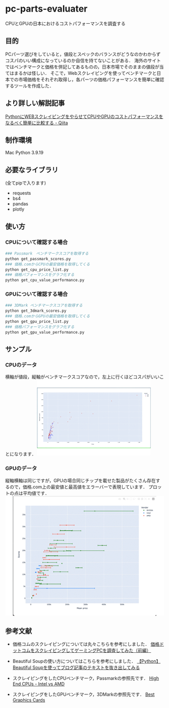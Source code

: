 # pc-parts-evaluater
CPUとGPUの日本におけるコストパフォーマンスを調査する

## 目的
PCパーツ選びをしていると，値段とスペックのバランスがどうなのかわからずコスパのいい構成になっているのか自信を持てないことがある．
海外のサイトではベンチマークと価格を併記してあるものの，日本市場でそのままの値段が当てはまるかは怪しい．
そこで，Webスクレイピングを使ってベンチマークと日本での市場価格をそれぞれ取得し，各パーツの価格パフォーマンスを簡単に確認するツールを作成した．

## より詳しい解説記事

[PythonにWEBスクレイピングをやらせてCPUやGPUのコストパフォーマンスをなるべく簡単に比較する - Qiita](https://qiita.com/takakiba/items/b8ab78b3aaf4536789c4)

## 制作環境
Mac
Python 3.9.19

## 必要なライブラリ
(全てpipで入ります)
- requests
- bs4
- pandas
- plotly


## 使い方
### CPUについて確認する場合
```python
### Passmark　ベンチマークスコアを取得する
python get_passmark_scores.py
### 価格.comからCPUの最安価格を取得してくる
python get_cpu_price_list.py
### 価格パフォーマンスをグラフ化する
python get_cpu_value_performance.py
```

### GPUについて確認する場合
```python
### 3DMark ベンチマークスコアを取得する
python get_3dmark_scores.py
### 価格.comからGPUの最安価格を取得してくる
python get_gpu_price_list.py
### 価格パフォーマンスをグラフ化する
python get_gpu_value_performance.py
```

## サンプル
### CPUのデータ
横軸が値段，縦軸がベンチマークスコアなので，左上に行くほどコスパがいいことになります．
![CPU](example_gif/CPU_VP_sample.gif)
### GPUのデータ
縦軸横軸は同じですが，GPUの場合同じチップを載せた製品がたくさん存在するので，価格.com上の最安値と最高値をエラーバーで表現しています．
プロットの点は平均値です．
![GPU](example_gif/GPU_VP_sample.gif)

## 参考文献
- 価格コムのスクレイピングについては丸々こちらを参考にしました．
[価格ドットコムをスクレイピングしてゲーミングPCを調査してみた（前編）](https://happy-shibusawake.com/web-scraping1/559/)

- Beautiful Soupの使い方についてはこちらを参考にしました．
[【Python】Beautiful Soupを使ってブログ記事のテキストを抜き出してみる](https://dev.classmethod.jp/articles/parse-my-article-using-beautiful-soup/)

- スクレイピングをしたCPUベンチマーク，Passmarkの参照先です．
[High End CPUs - Intel vs AMD](https://www.cpubenchmark.net/high_end_cpus.html)

- スクレイピングをしたGPUベンチマーク，3DMarkの参照先です．
[Best Graphics Cards](https://benchmarks.ul.com/compare/best-gpus?amount=0&sortBy=SCORE&reverseOrder=true&types=DESKTOP&minRating=0)


